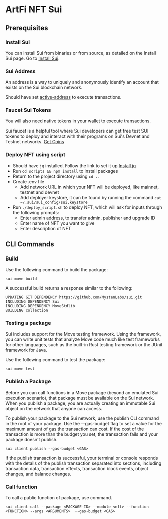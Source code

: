# ArtFi NFT Sui

## Prerequisites

### Install Sui
You can install Sui from binaries or from source, as detailed on the Install Sui page.
Go to [Install Sui](https://docs.sui.io/guides/developer/getting-started/sui-install).

### Sui Address
An address  is a way to uniquely and anonymously identify an account that exists on the Sui blockchain network. 

Should have set [active-address](https://docs.sui.io/guides/developer/getting-started/get-address) to execute transactions.

### Faucet Sui Tokens
You will also need native tokens in your wallet to execute transactions.

Sui faucet is a helpful tool where Sui developers can get free test SUI tokens to deploy and interact with their programs on Sui's Devnet and Testnet networks.
[Get Coins](https://docs.sui.io/guides/developer/getting-started/get-coins)

### Deploy NFT using script

- Should have `jq` installed. Follow the link to set it up [Install jq](https://jqlang.github.io/jq/download/)
- Run `cd scripts && npm install` to install packages
- Return to the project directory using `cd ..`
- Create .env file 
    - Add network URL in which your NFT will be deployed, like mainnet, testnet and devnet
    - Add deployer keystore, it can be found by running the command `cat ~/.sui/sui_config/sui.keystore`
- Run `./deploy_script.sh` to deploy NFT, which will ask for inputs through the following prompts:
    - Enter admin address, to transfer admin, publisher and upgrade ID
    - Enter name of NFT you want to give
    - Enter description of NFT

## CLI Commands 

### Build
Use the following command to build the package:

`sui move build`

A successful build returns a response similar to the following:

    UPDATING GIT DEPENDENCY https://github.com/MystenLabs/sui.git
    INCLUDING DEPENDENCY Sui
    INCLUDING DEPENDENCY MoveStdlib
    BUILDING collection

### Testing a package
Sui includes support for the Move testing framework. Using the framework, you can write unit tests that analyze Move code much like test frameworks for other languages, such as the built-in Rust testing framework or the JUnit framework for Java.

Use the following command to test the package:

`sui move test`

### Publish a Package
Before you can call functions in a Move package (beyond an emulated Sui execution scenario), that package must be available on the Sui network. When you publish a package, you are actually creating an immutable Sui object on the network that anyone can access.

To publish your package to the Sui network, use the publish CLI command in the root of your package. Use the --gas-budget flag to set a value for the maximum amount of gas the transaction can cost. If the cost of the transaction is more than the budget you set, the transaction fails and your package doesn't publish.

`sui client publish --gas-budget <GAS>`

If the publish transaction is successful, your terminal or console responds with the details of the publish transaction separated into sections, including transaction data, transaction effects, transaction block events, object changes, and balance changes.

### Call function
To call a public function of package, use command.

`sui client call --package <PACKAGE-ID> --module <nft> --function <FUNCTION> --args <ARGUMENTS>  --gas-budget <GAS>`
